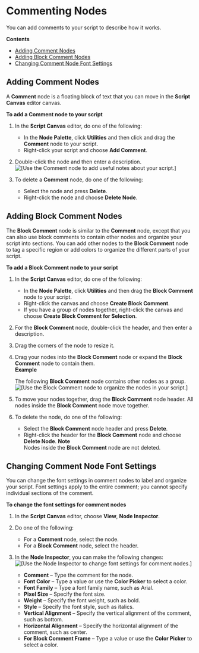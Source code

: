 # Commenting Nodes<a name="script-canvas-block-commenting"></a>

You can add comments to your script to describe how it works\. 

**Contents**
+ [Adding Comment Nodes](#adding-comment-nodes)
+ [Adding Block Comment Nodes](#adding-block-comment-nodes)
+ [Changing Comment Node Font Settings](#change-font-settings-for-comments)

## Adding Comment Nodes<a name="adding-comment-nodes"></a>

A **Comment** node is a floating block of text that you can move in the **Script Canvas** editor canvas\.

**To add a Comment node to your script**

1. In the **Script Canvas** editor, do one of the following:
   + In the **Node Palette**, click **Utilities** and then click and drag the **Comment** node to your script\.
   + Right\-click your script and choose **Add Comment**\.

1. Double\-click the node and then enter a description\.  
![\[Use the Comment node to add useful notes about your script.\]](http://docs.aws.amazon.com/lumberyard/latest/userguide/images/scriptcanvasnodes/comment-node.png)

1. To delete a **Comment** node, do one of the following:
   + Select the node and press **Delete**\.
   + Right\-click the node and choose **Delete Node**\.

## Adding Block Comment Nodes<a name="adding-block-comment-nodes"></a>

The **Block Comment** node is similar to the **Comment** node, except that you can also use block comments to contain other nodes and organize your script into sections\. You can add other nodes to the **Block Comment** node to tag a specific region or add colors to organize the different parts of your script\.

**To add a Block Comment node to your script**

1. In the **Script Canvas** editor, do one of the following:
   + In the **Node Palette**, click **Utilities** and then drag the **Block Comment** node to your script\.
   + Right\-click the canvas and choose **Create Block Comment**\.
   + If you have a group of nodes together, right\-click the canvas and choose **Create Block Comment for Selection**\. 

1. For the **Block Comment** node, double\-click the header, and then enter a description\.

1. Drag the corners of the node to resize it\. 

1. Drag your nodes into the **Block Comment** node or expand the **Block Comment** node to contain them\.  
**Example**  

   The following **Block Comment** node contains other nodes as a group\.  
![\[Use the Block Comment node to organize the nodes in your script.\]](http://docs.aws.amazon.com/lumberyard/latest/userguide/images/block-comment-node.png)

1. To move your nodes together, drag the **Block Comment** node header\. All nodes inside the **Block Comment** node move together\.

1. To delete the node, do one of the following:
   + Select the **Block Comment** node header and press **Delete**\.
   + Right\-click the header for the **Block Comment** node and choose **Delete Node**\.
**Note**  
Nodes inside the **Block Comment** node are not deleted\.

## Changing Comment Node Font Settings<a name="change-font-settings-for-comments"></a>

You can change the font settings in comment nodes to label and organize your script\. Font settings apply to the entire comment; you cannot specify individual sections of the comment\.

**To change the font settings for comment nodes**

1. In the **Script Canvas** editor, choose **View**, **Node Inspector**\.

1. Do one of the following: 
   + For a **Comment** node, select the node\.
   + For a **Block Comment** node, select the header\. 

1. In the **Node Inspector**, you can make the following changes:  
![\[Use the Node Inspector to change font settings for comment nodes.\]](http://docs.aws.amazon.com/lumberyard/latest/userguide/images/scriptcanvasnodes/block-comment-nodes-font-settings.png)
   + **Comment** – Type the comment for the node\.
   + **Font Color** – Type a value or use the **Color Picker** to select a color\.
   + **Font Family** – Type a font family name, such as Arial\.
   + **Pixel Size** – Specify the font size\.
   + **Weight** – Specify the font weight, such as bold\.
   + **Style** – Specify the font style, such as italics\.
   + **Vertical Alignment** – Specify the vertical alignment of the comment, such as bottom\.
   + **Horizontal Alignment** – Specify the horizontal alignment of the comment, such as center\.
   + **For Block Comment Frame** – Type a value or use the **Color Picker** to select a color\.